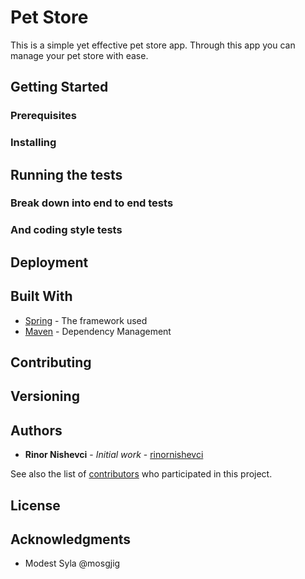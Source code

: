 # Pet Store

This is a simple yet effective pet store app. Through this app you can manage your pet store with ease.

## Getting Started

### Prerequisites


### Installing


## Running the tests


### Break down into end to end tests


### And coding style tests


## Deployment


## Built With

* [Spring](https://docs.spring.io/spring-boot/docs/2.0.0.M6/reference/htmlsingle/) - The framework used
* [Maven](https://maven.apache.org/) - Dependency Management


## Contributing


## Versioning


## Authors

* **Rinor Nishevci** - *Initial work* - [rinornishevci](https://github.com/rinornishevci)

See also the list of [contributors](https://github.com/rinornishevci/PetStore/contributors) who participated in this project.

## License


## Acknowledgments

* Modest Syla @mosgjig

